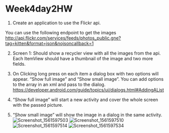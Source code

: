 # Week4day2HW
1. Create an application to use the Flickr api.

You can use the following endpoint to get the images http://api.flickr.com/services/feeds/photos_public.gne?tag=kitten&format=json&nojsoncallback=1

2. Screen 1: Should show a recycler view with all the images from the api. Each ItemView should have a thumbnail of the image and two more fields.

3. On Clicking long press on each item a dialog box with two options will appear. “Show full image” and “Show small image”. You can add options to the array in an xml and pass to the dialog. https://developer.android.com/guide/topics/ui/dialogs.html#AddingAList

4. “Show full image” will start a new activity and cover the whole screen with the passed picture.

5. “Show small image” will show the image in a dialog in the same activity.
![Screenshot_1561597503](https://user-images.githubusercontent.com/51377425/60225895-c28ada80-9856-11e9-82fd-32cd6d524daa.png)
![Screenshot_1561597510](https://user-images.githubusercontent.com/51377425/60225898-c585cb00-9856-11e9-8621-39e84d4b8c8a.png)
![Screenshot_1561597514](https://user-images.githubusercontent.com/51377425/60225900-c880bb80-9856-11e9-873e-ef4c47a1915d.png)
![Screenshot_1561597534](https://user-images.githubusercontent.com/51377425/60225902-cc144280-9856-11e9-8482-a84d7fdbefaa.png)
